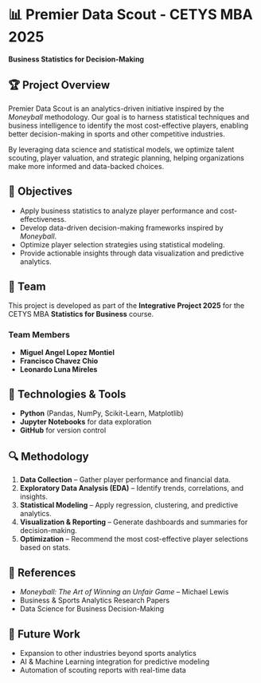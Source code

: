 # 📊 Premier Data Scout - CETYS MBA 2025  
**Business Statistics for Decision-Making**  

## 🏆 Project Overview  
Premier Data Scout is an analytics-driven initiative inspired by the *Moneyball* methodology. Our goal is to harness statistical techniques and business intelligence to identify the most cost-effective players, enabling better decision-making in sports and other competitive industries.  

By leveraging data science and statistical models, we optimize talent scouting, player valuation, and strategic planning, helping organizations make more informed and data-backed choices.  

## 🎯 Objectives  
- Apply business statistics to analyze player performance and cost-effectiveness.  
- Develop data-driven decision-making frameworks inspired by *Moneyball*.  
- Optimize player selection strategies using statistical modeling.  
- Provide actionable insights through data visualization and predictive analytics.  

## 👥 Team  
This project is developed as part of the **Integrative Project 2025** for the CETYS MBA **Statistics for Business** course.  

### **Team Members**  
- **Miguel Angel Lopez Montiel** 
- **Francisco Chavez Chio**
- **Leonardo Luna Mireles**

## 📌 Technologies & Tools  
- **Python** (Pandas, NumPy, Scikit-Learn, Matplotlib)  
- **Jupyter Notebooks** for data exploration  
- **GitHub** for version control  

## 🔍 Methodology  
1. **Data Collection** – Gather player performance and financial data.  
2. **Exploratory Data Analysis (EDA)** – Identify trends, correlations, and insights.  
3. **Statistical Modeling** – Apply regression, clustering, and predictive analytics.  
4. **Visualization & Reporting** – Generate dashboards and summaries for decision-making.  
5. **Optimization** – Recommend the most cost-effective player selections based on stats.  

## 📖 References  
- *Moneyball: The Art of Winning an Unfair Game* – Michael Lewis  
- Business & Sports Analytics Research Papers  
- Data Science for Business Decision-Making  

## 🚀 Future Work  
- Expansion to other industries beyond sports analytics  
- AI & Machine Learning integration for predictive modeling  
- Automation of scouting reports with real-time data  
